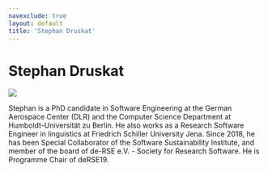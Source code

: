 ```yaml
---
navexclude: true
layout: default
title: 'Stephan Druskat'
---
```


# Stephan Druskat

![](https://www.gravatar.com/avatar/d0fa148f546d80dcce179c8711f53848)

Stephan is a PhD candidate in Software Engineering at the German Aerospace Center (DLR) and the Computer Science Department at Humboldt-Universität zu Berlin. He also works as a Research Software Engineer in linguistics at Friedrich Schiller University Jena.
Since 2018, he has been Special Collaborator of the Software Sustainability Institute, and member of the board of de-RSE e.V. - Society for Research Software.
He is Programme Chair of deRSE19.